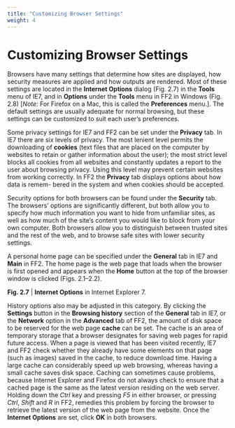 ```yaml
---
title: "Customizing Browser Settings"
weight: 4
---
```


# Customizing Browser Settings

Browsers have many settings that determine how sites are displayed, how security measures are applied and how outputs are rendered. Most of these settings are located in the **Internet Options** dialog (Fig. 2.7) in the **Tools** menu of IE7, and in **Options** under the **Tools** menu in FF2 in Windows (Fig. 2.8) \[_Note:_ For Firefox on a Mac, this is called the **Preferences** menu.\]. The default settings are usually adequate for normal browsing, but these settings can be customized to suit each user’s preferences.

Some privacy settings for IE7 and FF2 can be set under the **Privacy** tab. In IE7 there are six levels of privacy. The most lenient level permits the downloading of **cookies** (text files that are placed on the computer by websites to retain or gather information about the user); the most strict level blocks all cookies from all websites and constantly updates a report to the user about browsing privacy. Using this level may prevent certain websites from working correctly. In FF2 the **Privacy** tab displays options about how data is remem- bered in the system and when cookies should be accepted.

Security options for both browsers can be found under the **Security** tab. The browsers’ options are significantly different, but both allow you to specify how much information you want to hide from unfamiliar sites, as well as how much of the site’s content you would like to block from your own computer. Both browsers allow you to distinguish between trusted sites and the rest of the web, and to browse safe sites with lower security settings.

A personal home page can be specified under the **General** tab in IE7 and **Main** in FF2. The home page is the web page that loads when the browser is first opened and appears when the **Home** button at the top of the browser window is clicked (Figs. 2.1–2.2).

**Fig. 2.7** | **Internet Options** in Internet Explorer 7.

History options also may be adjusted in this category. By clicking the **Settings** button in the **Browsing history** section of the **General** tab in IE7, or the **Network** option in the **Advanced** tab of FF2, the amount of disk space to be reserved for the web page **cache** can be set. The cache is an area of temporary storage that a browser designates for saving web pages for rapid future access. When a page is viewed that has been visited recently, IE7 and FF2 check whether they already have some elements on that page (such as images) saved in the cache, to reduce download time. Having a large cache can considerably speed up web browsing, whereas having a small cache saves disk space. Caching can sometimes cause problems, because Internet Explorer and Firefox do not always check to ensure that a cached page is the same as the latest version residing on the web server. Holding down the _Ctrl_ key and pressing _F5_ in either browser, or pressing _Ctrl_, _Shift_ and _R_ in FF2, remedies this problem by forcing the browser to retrieve the latest version of the web page from the website. Once the **Internet Options** are set, click **OK** in both browsers.